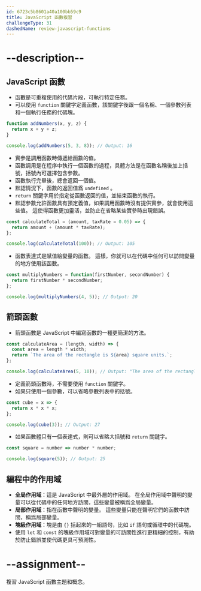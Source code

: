 ```yaml
---
id: 6723c5b8601a40a100bb59c9
title: JavaScript 函數複習
challengeType: 31
dashedName: review-javascript-functions
---
```


# --description--

## JavaScript 函數

- 函數是可重複使用的代碼片段，可執行特定任務。
- 可以使用 `function` 關鍵字定義函數，該關鍵字後跟一個名稱、一個參數列表和一個執行任務的代碼塊。

```js
function addNumbers(x, y, z) {
  return x + y + z;
}

console.log(addNumbers(5, 3, 8)); // Output: 16
```

- 實參是調用函數時傳遞給函數的值。
- 函數調用是在程序中執行一個函數的過程，具體方法是在函數名稱後加上括號，括號內可選擇包含參數。
- 函數執行完畢後，總會返回一個值。
- 默認情況下，函數的返回值爲 `undefined` 。
- `return` 關鍵字用於指定從函數返回的值，並結束函數的執行。
- 默認參數允許函數具有預定義值，如果調用函數時沒有提供實參，就會使用這些值。 這使得函數更加靈活，並防止在省略某些實參時出現錯誤。

```js
const calculateTotal = (amount, taxRate = 0.05) => {
  return amount + (amount * taxRate);
};

console.log(calculateTotal(100)); // Output: 105
```

- 函數表達式是賦值給變量的函數。 這樣，你就可以在代碼中任何可以訪問變量的地方使用該函數。

```js
const multiplyNumbers = function(firstNumber, secondNumber) {
  return firstNumber * secondNumber;
};

console.log(multiplyNumbers(4, 5)); // Output: 20
```

## 箭頭函數

- 箭頭函數是 JavaScript 中編寫函數的一種更簡潔的方法。

```js
const calculateArea = (length, width) => {
  const area = length * width;
  return `The area of the rectangle is ${area} square units.`;
};

console.log(calculateArea(5, 10)); // Output: "The area of the rectangle is 50 square units."
```

- 定義箭頭函數時，不需要使用 `function` 關鍵字。
- 如果只使用一個參數，可以省略參數列表中的括號。

```js
const cube = x => {
  return x * x * x;
};

console.log(cube(3)); // Output: 27
```

- 如果函數體只有一個表達式，則可以省略大括號和 `return` 關鍵字。

```js
const square = number => number * number;

console.log(square(5)); // Output: 25
```

## 編程中的作用域

- **全局作用域**：這是 JavaScript 中最外層的作用域。 在全局作用域中聲明的變量可以從代碼中的任何地方訪問，這些變量被稱爲全局變量。
- **局部作用域**：指在函數中聲明的變量。 這些變量只能在聲明它們的函數中訪問，稱爲局部變量。
- **塊級作用域**：塊是由 `{}` 括起來的一組語句，比如 `if` 語句或循環中的代碼塊。
- 使用 `let` 和 `const` 的塊級作用域可對變量的可訪問性進行更精細的控制，有助於防止錯誤並使代碼更具可預測性。

# --assignment--

複習 JavaScript 函數主題和概念。
